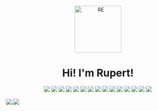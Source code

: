 <br>
  <div align="center">
  <a href="https://github.com/RE093"><img src="./public/assets/RE.png" height="128" width="128" alt="RE"></a>
  </div>
</h1>

<h1 align="center"> Hi! I'm Rupert! </h1>

<p align="center">
  <a><img src="https://img.shields.io/badge/html5%20-%23E34F26.svg?&style=for-the-badge&logo=html5&logoColor=white"/></a>
  <a>	<img src="https://img.shields.io/badge/css3%20-%231572B6.svg?&style=for-the-badge&logo=css3&logoColor=white"/></a>
  <a><img src="https://img.shields.io/badge/javascript%20-%23323330.svg?&style=for-the-badge&logo=javascript&logoColor=%23F7DF1E"/></a>
  <a><img src="https://img.shields.io/badge/jquery%20-%230769AD.svg?&style=for-the-badge&logo=jquery&logoColor=white"/></a>
  <a><img src="https://img.shields.io/badge/bootstrap%20-%23563D7C.svg?&style=for-the-badge&logo=bootstrap&logoColor=white"/></a>
  <a><img src="https://img.shields.io/badge/react%20-%2320232a.svg?&style=for-the-badge&logo=react&logoColor=%2361DAFB"/></a>
  <a><img src="https://img.shields.io/badge/node.js%20-%2343853D.svg?&style=for-the-badge&logo=node.js&logoColor=white"/></a>
  <a><img src="https://img.shields.io/badge/express.js%20-%23404d59.svg?&style=for-the-badge"/></a>
  <a><img src="https://img.shields.io/badge/mysql-%2300f.svg?&style=for-the-badge&logo=mysql&logoColor=white"/></a>
  <a><img src ="https://img.shields.io/badge/MongoDB-%234ea94b.svg?&style=for-the-badge&logo=mongodb&logoColor=white"/></a>
  <a><img src="https://img.shields.io/badge/webpack%20-%238DD6F9.svg?&style=for-the-badge&logo=webpack&logoColor=black" /></a>
  <a><img src="https://img.shields.io/badge/heroku%20-%23430098.svg?&style=for-the-badge&logo=heroku&logoColor=white"/></a>
  <a>	<img src="https://img.shields.io/badge/travisci%20-%232B2F33.svg?&style=for-the-badge&logo=travis&logoColor=white"/></a>
  <a><img src="https://img.shields.io/badge/adobe%20-%23FF0000.svg?&style=for-the-badge&logo=adobe&logoColor=white"/></a>
  <a><img src="https://img.shields.io/badge/figma%20-%23F24E1E.svg?&style=for-the-badge&logo=figma&logoColor=white"/></a>
</p>

<a href="https://github.com/RE093/github-readme-stats">
  <img align="center" src="https://github-readme-stats.vercel.app/api/pin/?username=RE093&repo=github-readme-stats" />
</a>
<a href="#">
  <img align="center" src="https://raw.githubusercontent.com/RE093/RE093/master/Car.gif" />
</a>
